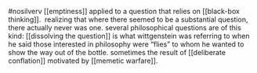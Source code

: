 #nosilverv 
[[emptiness]] applied to a question that relies on [[black-box thinking]].  realizing that where there seemed to be a substantial question, there actually never was one. 
several philosophical questions are of this kind:
[[dissolving the question]] is what wittgenstein was referring to when he said those interested in philosophy were “flies” to whom he wanted to show the way out of the bottle. 
sometimes the result of [[deliberate conflation]] motivated by [[memetic warfare]]. 

